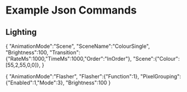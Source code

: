 

# Example Json Commands


## Lighting

{
  "AnimationMode":"Scene",
  "SceneName":"ColourSingle",
  "Brightness":100,
  "Transition":{"RateMs":1000,"TimeMs":1000,"Order":"InOrder"},
  "Scene":{"Colour":[55,2,55,0,0]},
}

{
  "AnimationMode":"Flasher",
  "Flasher":{"Function":1},
  "PixelGrouping":{"Enabled":1,"Mode":3},
  "Brightness":100
}

